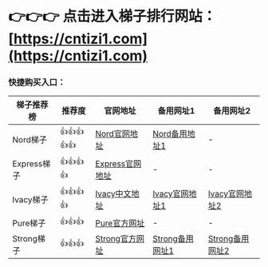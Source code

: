 # 👉👉👉 点击进入梯子排行网站： [https://cntizi1.com](https://cntizi1.com)


### 快捷购买入口：

|  梯子推荐榜   | 推荐度 | 官网地址  | 备用网址1 | 备用网址2 |
|  ----  | ----  | ---- | ---- | ---- |
| Nord梯子 | 👍👍👍👍👍 | [Nord官网地址](https://go.nordlocker.net/aff_c?offer_id=15&aff_id=38201&url_id=6063&aff_sub=2gitfqmama&aff_click_id=tizi) | [Nord备用地址1](http://get.affiliatescn.net/aff_c?offer_id=153&aff_id=38201&source=github&aff_sub=2gitfqmama&aff_sub2=tizi) | - |
| Express梯子 | 👍👍👍👍 | [Express官网地址](https://go.expressvpn.com/c/4034381/1608823/16063?subId1=2gitfqmama&subId2=tizi) | - | - |
| Ivacy梯子 | 👍👍👍👍 | [Ivacy中文地址](https://www.ivacykodi.com/easter-deal-2020/?aff=91814&data1=2gitfqmama&data2=tizi) | [Ivacy官网地址1](https://billing.ivacy.com/page/91814/6f38cc97/CHN/gitfqmama/tizi) | [Ivacy官网地址2](https://www.ivacy.com/best-vpn-deal-of-2022/?aff=91814&source=Aff&data1=2gitfqmama&data2=tizi) |
| Pure梯子 | 👍👍👍 | [Pure官方网址](https://billing.purevpn.com/aff.php?aff=42611&data1=2gitfqmama&data2=tizi) | - | - |
| Strong梯子 | 👍👍👍 | [Strong官方网址](https://strongvpn.com/?tr_aid=5f856c291d7a8&data1=2gitfqmama&data2=tizi) | [Strong备用网址1](https://reliablevpn.net/?tr_aid=5f856c291d7a8&data1=2gitfqmama&data2=tizi) | [Strong备用网址2](https://strongtech.org/?tr_aid=5f856c291d7a8&data1=2gitfqmama&data2=tizi) |
